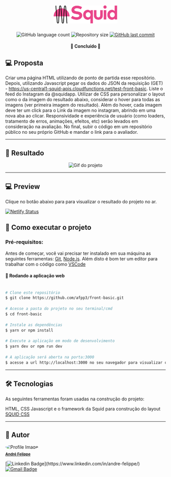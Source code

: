 <h1 align="center">
  <img width= '200'  src="./public/logo.svg" style="background-color: #fff;"/>
</h1>

<p align="center">
  <img alt="GitHub language count" src="https://img.shields.io/github/languages/count/afpp3/front-basic?color=%2304D361">

  <img alt="Repository size" src="https://img.shields.io/github/repo-size/afpp3/front-basic">

  <a href="https://github.com/afpp3/front-basic/commits/master">
    <img alt="GitHub last commit" src="https://img.shields.io/github/last-commit/afpp3/front-basic">
  </a>

</p>

<h4 align="center">
	🚧  Concluído  🚧
</h4>

## 💻 Proposta

Criar uma página HTML utilizando de ponto de partida esse repositório. Depois, utilizando Javascript pegar os dados do JSON da requisição (GET) - https://us-central1-squid-apis.cloudfunctions.net/test-front-basic. Liste o feed do Instagram da @squidapp. Utilizar de CSS para personalizar o layout como o da imagem do resultado abaixo, considerar o hover para todas as imagens (ver primeira imagem do resultado). Além do hover, cada imagem deve ter um click para o Link da imagem no instagram, abrindo em uma nova aba ao clicar. Responsividade e experiência de usuário (como loaders, tratamento de erros, animações, efeitos, etc) serão levados em consideração na avaliação. No final, subir o código em um repositório público no seu próprio GitHub e mandar o link para o avaliador.

---

## 🎨 Resultado

<p align="center">
 <img width= '600' alt="Gif do projeto" src="./public/result.gif">
</p>

---

## 💻 Preview

Clique no botão abaixo para para visualizar o resultado do projeto no ar.

[![Netlify Status](https://api.netlify.com/api/v1/badges/3b441d3a-ffe5-45b2-9da9-556f47e5ec7f/deploy-status)](https://andre-squid.netlify.app/)

## 🚀 Como executar o projeto

### Pré-requisitos:

Antes de começar, você vai precisar ter instalado em sua máquina as seguintes ferramentas:
[Git](https://git-scm.com), [Node.js](https://nodejs.org/en/).
Além disto é bom ter um editor para trabalhar com o código como [VSCode](https://code.visualstudio.com/)

#### 🧭 Rodando a aplicação web

```bash

# Clone este repositório
$ git clone https://github.com/afpp3/front-basic.git

# Acesse a pasta do projeto no seu terminal/cmd
$ cd front-basic

# Instale as dependências
$ yarn or npm install

# Execute a aplicação em modo de desenvolvimento
$ yarn dev or npm run dev

# A aplicação será aberta na porta:3000
$ acesse a url http://localhost:3000 no seu navegador para visualizar o projeto localmente

```

---

## 🛠 Tecnologias

As seguintes ferramentas foram usadas na construção do projeto:

HTML, CSS Javascript e o framework da Squid para construção do layout <a href="https://css.squidit.com.br/" target="__blank">SQUID CSS</a>

---

## 🦸 Autor

 <img style="border-radius: 50%;" src="https://avatars.githubusercontent.com/u/29411637?s=460&u=61f735732a7a599dc45bb21a7a64cf46a1a7d563&v=4" width="100px;" alt="Profile Image"/>
 <br />
 <sub>
  <a href="https://www.linkedin.com/in/andre-felippe/" title="Linkedin" target="_blank">
    <b>André Felippe</b>
  </a>
 </sub>
 <br />

[![Linkedin Badge](https://img.shields.io/badge/-André-blue?style=flat-square&logo=Linkedin&logoColor=white&link=https://www.linkedin.com/in/andre-felippe/&target="_blank")](https://www.linkedin.com/in/andre-felippe/)
[![Gmail Badge](https://img.shields.io/badge/-afelipp3@gmail.com-c14438?style=flat-square&logo=Gmail&logoColor=white&link=mailto:afelipp3@gmail.com)](afelipp3@gmail.com)
